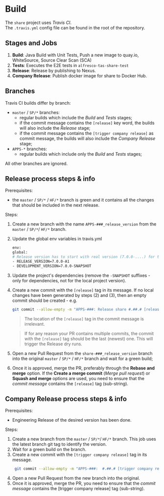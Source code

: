 # Build
The `share` project uses _Travis CI_. \
The `.travis.yml` config file can be found in the root of the repository.


## Stages and Jobs
1. **Build**: Java Build with Unit Tests, Push a new image to quay.io, WhiteSource, Source Clear Scan (SCA)
2. **Tests**: Executes the E2E tests in `alfresco-tas-share-test`
3. **Release**: Release by publishing to Nexus.
4. **Company Release**: Publish docker image for share to Docker Hub.

## Branches
Travis CI builds differ by branch:
* `master` / `SP/*` branches:
  - regular builds which include the _Build_ and _Tests_ stages;
  - if the commit message contains the `[release]` key word, the builds will also 
  include the _Release_ stage;
  - if the commit message contains the `[trigger company release]` as commit message, the builds will also 
  include the _Company Release_ stage;
* `APPS-*` branches:
  - regular builds which include only the _Build_ and _Tests_ stages;

All other branches are ignored.

## Release process steps & info
Prerequisites:
 - the `master` / `SP/*` / `HF/*` branch is green and it contains all the changes that should be 
 included in the next release.

Steps:
1. Create a new branch with the name `APPS-###_release_version` from the `master` / `SP/*`/ `HF/*` 
branch.
2. Update the global env variables in travis.yml
    ```bash
    env:
   global:
    # Release version has to start with real version (7.0.0-....) for the docker image to build successfully.
    - RELEASE_VERSION=7.0.0-A1
    - DEVELOPMENT_VERSION=7.0.0-SNAPSHOT
     ```
3. Update the project's dependencies (remove the `-SNAPSHOT` suffixes - only for dependencies, not
 for the local project version).
4. Create a new commit with the `[release]` tag in its message. If no local changes have 
been generated by steps (2) and (3), then an empty commit should be created - e.g.
     ```bash
     git commit --allow-empty -m "APPS-###: Release share #.##.# [release]"
     ```
     > The location of the `[release]` tag in the commit message is irrelevant.

     > If for any reason your PR contains multiple commits, the commit with the `[release]`
     tag should be the last (newest) one. This will trigger the Release dry runs.
5. Open a new Pull Request from the `share-###_release_version` branch into the original
`master` / `SP/*` / `HF/*` branch and wait for a green build; 
6. Once it is approved, merge the PR, preferably through the **Rebase and merge** option. If the 
**Create a merge commit** (_Merge pull request_) or **Squash and merge** options are used, you 
need to ensure that the _commit message_ contains the `[release]` tag (sub-string).

## Company Release process steps & info
Prerequisites:
  - Engineering Release of the desired version has been done.

Steps:
1. Create a new branch from the `master` / `SP/*`/ `HF/*` branch. This job uses 
the latest branch git tag to identify the version.
2. Wait for a green build on the branch.
3. Create a new commit with the `[trigger company release]` tag in its message. 
    ```bash
     git commit --allow-empty -m "APPS-###:  #.##.# [trigger company release]"
     ``` 
4. Open a new Pull Request from the new branch into the original.
5. Once it is approved, merge the PR, you need to ensure that the _commit message_ contains the [trigger company release] tag (sub-string).



